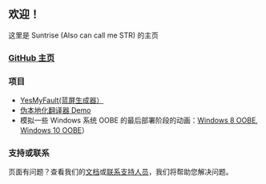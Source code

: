 ## 欢迎！
这里是 Suntrise (Also can call me STR) 的主页
### [GitHub 主页](https://github.com/suntrise/suntrise.github.io)

### 项目
* [YesMyFault(蓝屏生成器）](https://suntrise.github.io/YesMyFault.html)
* [伪本地化翻译器 Demo](https://suntrise.github.io/pslo.html)
* 模拟一些 Windows 系统 OOBE 的最后部署阶段的动画：[Windows 8 OOBE](https://suntrise.github.io/Win8OOBE.html),   [Windows 10 OOBE](https://suntrise.github.io/Win10OOBE.html)）

### 支持或联系
页面有问题？查看我们的[文档](https://docs.github.com/categories/github-pages-basics/)或[联系支持人员](https://support.github.com/contact)，我们将帮助您解决问题。
